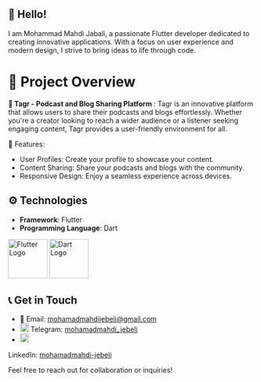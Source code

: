 ## 👋 Hello!
I am Mohammad Mahdi Jabali, a passionate Flutter developer dedicated to creating innovative applications. With a focus on user experience and modern design, I strive to bring ideas to life through code.

# 📜 Project Overview
**🌟 Tagr - Podcast and Blog Sharing Platform** :
Tagr is an innovative platform that allows users to share their podcasts and blogs effortlessly. Whether you're a creator looking to reach a wider audience or a listener seeking engaging content, Tagr provides a user-friendly environment for all.

 🚀 Features:
- User Profiles: Create your profile to showcase your content.
- Content Sharing: Share your podcasts and blogs with the community.
- Responsive Design: Enjoy a seamless experience across devices.

## ⚙️ Technologies
- **Framework**: Flutter
- **Programming Language**: Dart

<img src="https://cdn-images-1.medium.com/v2/resize:fit:1200/1*5-aoK8IBmXve5whBQM90GA.png" alt="Flutter Logo" width="80" />  <img src="https://www.cnet.com/a/img/resize/b40e196dcdfe40b6167bf4619f5c3d2db2cc02da/hub/2011/11/23/9edaf184-f0f0-11e2-8c7c-d4ae52e62bcc/Dart_logo.png?auto=webp&fit=crop&height=1200&width=1200" alt="Dart Logo" width="80" />


## 📞 Get in Touch
- 📧 Email: [mohamadmahdijebeli@gmail.com](mailto:mohamadmahdijebeli@gmail.com)
- <img src="https://upload.wikimedia.org/wikipedia/commons/thumb/8/82/Telegram_logo.svg/1200px-Telegram_logo.svg.png" alt="Telegram Logo" width="18" /> Telegram: [mohamadmahdi_jebeli](https://t.me/mohamadmahdi_jebeli)
- <img src="https://encrypted-tbn0.gstatic.com/images?q=tbn:ANd9GcRokEYt0yyh6uNDKL8uksVLlhZ35laKNQgZ9g&s" alt="Linkedin Logo" width="18" />
 LinkedIn: [mohamadmahdi-jebeli](https://www.linkedin.com/in/mohamadmahdi-jebeli)

Feel free to reach out for collaboration or inquiries!
